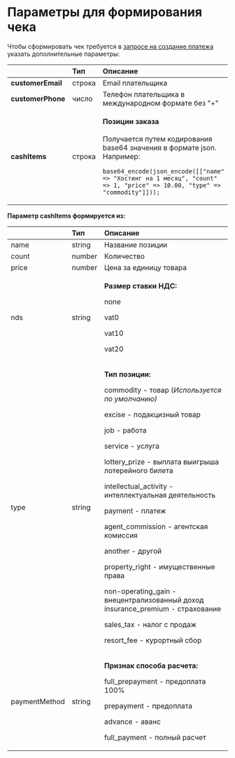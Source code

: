 # Параметры для формирования чека

Чтобы сформировать чек требуется в [запросе на создание платежа](../payments/create-payment.md) указать дополнительные параметры:

<table>
  <thead>
    <tr>
      <th style="text-align:left"></th>
      <th style="text-align:left">&#x422;&#x438;&#x43F;</th>
      <th style="text-align:left">&#x41E;&#x43F;&#x438;&#x441;&#x430;&#x43D;&#x438;&#x435;</th>
    </tr>
  </thead>
  <tbody>
    <tr>
      <td style="text-align:left"><b>customerEmail</b>
      </td>
      <td style="text-align:left">&#x441;&#x442;&#x440;&#x43E;&#x43A;&#x430;</td>
      <td style="text-align:left">Email &#x43F;&#x43B;&#x430;&#x442;&#x435;&#x43B;&#x44C;&#x449;&#x438;&#x43A;&#x430;</td>
    </tr>
    <tr>
      <td style="text-align:left"><b>customerPhone</b>
      </td>
      <td style="text-align:left">&#x447;&#x438;&#x441;&#x43B;&#x43E;</td>
      <td style="text-align:left">&#x422;&#x435;&#x43B;&#x435;&#x444;&#x43E;&#x43D; &#x43F;&#x43B;&#x430;&#x442;&#x435;&#x43B;&#x44C;&#x449;&#x438;&#x43A;&#x430;
        &#x432; &#x43C;&#x435;&#x436;&#x434;&#x443;&#x43D;&#x430;&#x440;&#x43E;&#x434;&#x43D;&#x43E;&#x43C;
        &#x444;&#x43E;&#x440;&#x43C;&#x430;&#x442;&#x435; &#x431;&#x435;&#x437;
        &quot;+&quot;</td>
    </tr>
    <tr>
      <td style="text-align:left"><b>cashItems</b>
      </td>
      <td style="text-align:left">&#x441;&#x442;&#x440;&#x43E;&#x43A;&#x430;</td>
      <td style="text-align:left">
        <p><b>&#x41F;&#x43E;&#x437;&#x438;&#x446;&#x438;&#x438; &#x437;&#x430;&#x43A;&#x430;&#x437;&#x430;</b>
          <br
          />
          <br />&#x41F;&#x43E;&#x43B;&#x443;&#x447;&#x430;&#x435;&#x442;&#x441;&#x44F;
          &#x43F;&#x443;&#x442;&#x435;&#x43C; &#x43A;&#x43E;&#x434;&#x438;&#x440;&#x43E;&#x432;&#x430;&#x43D;&#x438;&#x44F;
          base64 &#x437;&#x43D;&#x430;&#x447;&#x435;&#x43D;&#x438;&#x44F; &#x432;
          &#x444;&#x43E;&#x440;&#x43C;&#x430;&#x442;&#x435; json. &#x41D;&#x430;&#x43F;&#x440;&#x438;&#x43C;&#x435;&#x440;:</p>
        <p><code>base64_encode(json_encode([[&quot;name&quot; =&gt; &quot;&#x425;&#x43E;&#x441;&#x442;&#x438;&#x43D;&#x433; &#x43D;&#x430; 1 &#x43C;&#x435;&#x441;&#x44F;&#x446;&quot;, &quot;count&quot; =&gt; 1, &quot;price&quot; =&gt; 10.00, &quot;type&quot; =&gt; &quot;commodity&quot;]])); </code>
        </p>
      </td>
    </tr>
  </tbody>
</table>

**Параметр cashItems формируется из:**

<table>
  <thead>
    <tr>
      <th style="text-align:left"></th>
      <th style="text-align:left"><b>&#x422;&#x438;&#x43F;</b>
      </th>
      <th style="text-align:left">&#x41E;&#x43F;&#x438;&#x441;&#x430;&#x43D;&#x438;&#x435;</th>
    </tr>
  </thead>
  <tbody>
    <tr>
      <td style="text-align:left">name</td>
      <td style="text-align:left">string</td>
      <td style="text-align:left">&#x41D;&#x430;&#x437;&#x432;&#x430;&#x43D;&#x438;&#x435; &#x43F;&#x43E;&#x437;&#x438;&#x446;&#x438;&#x438;</td>
    </tr>
    <tr>
      <td style="text-align:left">count</td>
      <td style="text-align:left">number</td>
      <td style="text-align:left">&#x41A;&#x43E;&#x43B;&#x438;&#x447;&#x435;&#x441;&#x442;&#x432;&#x43E;</td>
    </tr>
    <tr>
      <td style="text-align:left">price</td>
      <td style="text-align:left">number</td>
      <td style="text-align:left">&#x426;&#x435;&#x43D;&#x430; &#x437;&#x430; &#x435;&#x434;&#x438;&#x43D;&#x438;&#x446;&#x443;
        &#x442;&#x43E;&#x432;&#x430;&#x440;&#x430;</td>
    </tr>
    <tr>
      <td style="text-align:left">nds</td>
      <td style="text-align:left">string</td>
      <td style="text-align:left">
        <p><b>&#x420;&#x430;&#x437;&#x43C;&#x435;&#x440; &#x441;&#x442;&#x430;&#x432;&#x43A;&#x438; &#x41D;&#x414;&#x421;: </b>
        </p>
        <p>none</p>
        <p>vat0</p>
        <p>vat10</p>
        <p>vat20</p>
      </td>
    </tr>
    <tr>
      <td style="text-align:left">type</td>
      <td style="text-align:left">string</td>
      <td style="text-align:left">
        <p><b>&#x422;&#x438;&#x43F; &#x43F;&#x43E;&#x437;&#x438;&#x446;&#x438;&#x438;:</b> 
        </p>
        <p>commodity - &#x442;&#x43E;&#x432;&#x430;&#x440; (<em>&#x418;&#x441;&#x43F;&#x43E;&#x43B;&#x44C;&#x437;&#x443;&#x435;&#x442;&#x441;&#x44F; &#x43F;&#x43E; &#x443;&#x43C;&#x43E;&#x43B;&#x447;&#x430;&#x43D;&#x438;&#x44E;)</em>
        </p>
        <p>excise - &#x43F;&#x43E;&#x434;&#x430;&#x43A;&#x446;&#x438;&#x437;&#x43D;&#x44B;&#x439;
          &#x442;&#x43E;&#x432;&#x430;&#x440;</p>
        <p>job - &#x440;&#x430;&#x431;&#x43E;&#x442;&#x430;</p>
        <p>service - &#x443;&#x441;&#x43B;&#x443;&#x433;&#x430;</p>
        <p>lottery_prize - &#x432;&#x44B;&#x43F;&#x43B;&#x430;&#x442;&#x430; &#x432;&#x44B;&#x438;&#x433;&#x440;&#x44B;&#x448;&#x430;
          &#x43B;&#x43E;&#x442;&#x435;&#x440;&#x435;&#x439;&#x43D;&#x43E;&#x433;&#x43E;
          &#x431;&#x438;&#x43B;&#x435;&#x442;&#x430;</p>
        <p>intellectual_activity - &#x438;&#x43D;&#x442;&#x435;&#x43B;&#x43B;&#x435;&#x43A;&#x442;&#x443;&#x430;&#x43B;&#x44C;&#x43D;&#x430;&#x44F;
          &#x434;&#x435;&#x44F;&#x442;&#x435;&#x43B;&#x44C;&#x43D;&#x43E;&#x441;&#x442;&#x44C;</p>
        <p>payment - &#x43F;&#x43B;&#x430;&#x442;&#x435;&#x436;</p>
        <p>agent_commission - &#x430;&#x433;&#x435;&#x43D;&#x442;&#x441;&#x43A;&#x430;&#x44F;
          &#x43A;&#x43E;&#x43C;&#x438;&#x441;&#x441;&#x438;&#x44F;</p>
        <p>another - &#x434;&#x440;&#x443;&#x433;&#x43E;&#x439;</p>
        <p>property_right - &#x438;&#x43C;&#x443;&#x449;&#x435;&#x441;&#x442;&#x432;&#x435;&#x43D;&#x43D;&#x44B;&#x435;
          &#x43F;&#x440;&#x430;&#x432;&#x430;</p>
        <p>non-operating_gain - &#x432;&#x43D;&#x435;&#x446;&#x435;&#x43D;&#x442;&#x440;&#x430;&#x43B;&#x438;&#x437;&#x43E;&#x432;&#x430;&#x43D;&#x43D;&#x44B;&#x439;
          &#x434;&#x43E;&#x445;&#x43E;&#x434; insurance_premium - &#x441;&#x442;&#x440;&#x430;&#x445;&#x43E;&#x432;&#x430;&#x43D;&#x438;&#x435;</p>
        <p>sales_tax - &#x43D;&#x430;&#x43B;&#x43E;&#x433; &#x441; &#x43F;&#x440;&#x43E;&#x434;&#x430;&#x436;</p>
        <p>resort_fee - &#x43A;&#x443;&#x440;&#x43E;&#x440;&#x442;&#x43D;&#x44B;&#x439;
          &#x441;&#x431;&#x43E;&#x440;</p>
      </td>
    </tr>
    <tr>
      <td style="text-align:left">paymentMethod</td>
      <td style="text-align:left">string</td>
      <td style="text-align:left">
        <p><b>&#x41F;&#x440;&#x438;&#x437;&#x43D;&#x430;&#x43A; &#x441;&#x43F;&#x43E;&#x441;&#x43E;&#x431;&#x430; &#x440;&#x430;&#x441;&#x447;&#x435;&#x442;&#x430;:</b>
        </p>
        <p>full_prepayment - &#x43F;&#x440;&#x435;&#x434;&#x43E;&#x43F;&#x43B;&#x430;&#x442;&#x430;
          100%</p>
        <p>prepayment - &#x43F;&#x440;&#x435;&#x434;&#x43E;&#x43F;&#x43B;&#x430;&#x442;&#x430;</p>
        <p>advance - &#x430;&#x432;&#x430;&#x43D;&#x441;</p>
        <p>full_payment - &#x43F;&#x43E;&#x43B;&#x43D;&#x44B;&#x439; &#x440;&#x430;&#x441;&#x447;&#x435;&#x442;</p>
      </td>
    </tr>
  </tbody>
</table>


